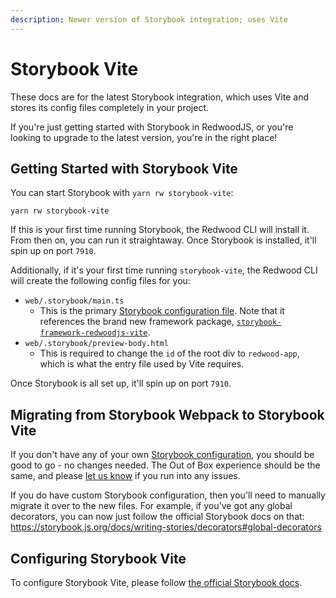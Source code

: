 ```yaml
---
description: Newer version of Storybook integration; uses Vite
---
```


# Storybook Vite

These docs are for the latest Storybook integration, which uses Vite and stores its config files completely in your project.

If you're just getting started with Storybook in RedwoodJS, or you're looking to upgrade to the latest version, you're in the right place!

## Getting Started with Storybook Vite

You can start Storybook with `yarn rw storybook-vite`:

```
yarn rw storybook-vite
```

If this is your first time running Storybook, the Redwood CLI will install it.
From then on, you can run it straightaway.
Once Storybook is installed, it'll spin up on port `7910`.

Additionally, if it's your first time running `storybook-vite`, the Redwood CLI will create the following config files for you:
- `web/.storybook/main.ts`
  - This is the primary [Storybook configuration file](https://storybook.js.org/docs/configure). Note that it references the brand new framework package, [`storybook-framework-redwoodjs-vite`](https://www.npmjs.com/package/storybook-framework-redwoodjs-vite).
- `web/.storybook/preview-body.html`
  - This is required to change the `id` of the root div to `redwood-app`, which is what the entry file used by Vite requires.

Once Storybook is all set up, it'll spin up on port `7910`.

## Migrating from Storybook Webpack to Storybook Vite

If you don't have any of your own [Storybook configuration](https://redwoodjs.com/docs/storybook#configuring-storybook), you should be good to go - no changes needed. The Out of Box experience should be the same, and please [let us know](https://github.com/redwoodjs/redwood/issues/new?assignees=&labels=bug%2Fneeds-info&projects=&template=bug-report.yml&title=%5BBug%3F%5D%3A+) if you run into any issues.

If you do have custom Storybook configuration, then you'll need to manually migrate it over to the new files. For example, if you've got any global decorators, you can now just follow the official Storybook docs on that: https://storybook.js.org/docs/writing-stories/decorators#global-decorators

## Configuring Storybook Vite

To configure Storybook Vite, please follow [the official Storybook docs](https://storybook.js.org/docs/configure).
